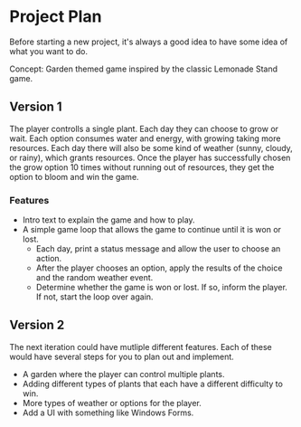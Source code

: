 # Project Plan

Before starting a new project, it's always a good idea to have some idea of what you want to do.

Concept: Garden themed game inspired by the classic Lemonade Stand game.

## Version 1

The player controlls a single plant. Each day they can choose to grow or wait. Each option consumes water and energy, with growing taking more resources. Each day there will also be some kind of weather (sunny, cloudy, or rainy), which grants resources. Once the player has successfully chosen the grow option 10 times without running out of resources, they get the option to bloom and win the game.

### Features

- Intro text to explain the game and how to play.
- A simple game loop that allows the game to continue until it is won or lost.
  - Each day, print a status message and allow the user to choose an action.
  - After the player chooses an option, apply the results of the choice and the random weather event.
  - Determine whether the game is won or lost. If so, inform the player. If not, start the loop over again.

## Version 2

The next iteration could have mutliple different features. Each of these would have several steps for you to plan out and implement.

- A garden where the player can control multiple plants.
- Adding different types of plants that each have a different difficulty to win.
- More types of weather or options for the player.
- Add a UI with something like Windows Forms.
